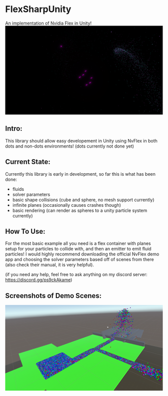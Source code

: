 # FlexSharpUnity
An implementation of Nvidia Flex in Unity!
![space, with fluid](https://github.com/coolcatcoder/FlexSharpUnity/blob/main/Images(github)/space_scene.png)

## Intro:
This library should allow easy developement in Unity using NvFlex in both dots and non-dots environments! (dots currently not done yet)

## Current State:
Currently this library is early in development, so far this is what has been done:
- fluids
- solver parameters
- basic shape collisions (cube and sphere, no mesh support currently)
- infinite planes (occasionally causes crashes though)
- basic rendering (can render as spheres to a unity particle system currently)

## How To Use:

For the most basic example all you need is a flex container with planes setup for your particles to collide with, and then an emitter to emit fluid particles!
I would highly recommend downloading the official NvFlex demo app and choosing the solver parameters based off of scenes from there (also check their manual, it is very helpful).

(if you need any help, feel free to ask anything on my discord server: https://discord.gg/ps9ckAkame)

## Screenshots of Demo Scenes:

![rainbow pond](https://github.com/coolcatcoder/FlexSharpUnity/blob/main/Images(github)/pond_scene_rainbow.png)
